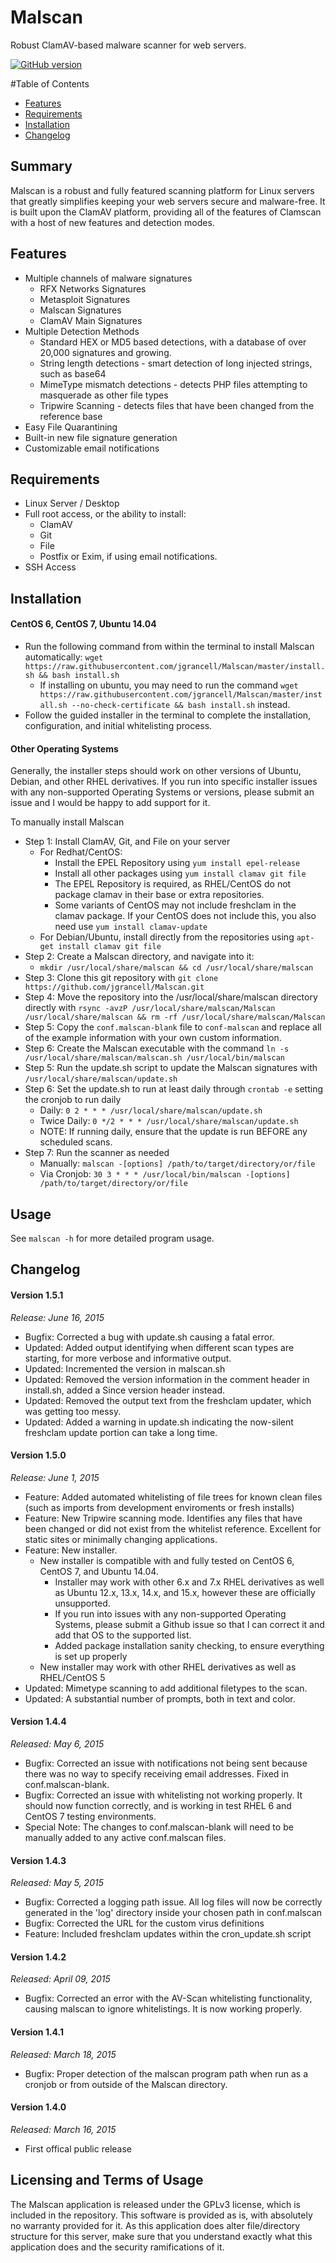Malscan
============

Robust ClamAV-based malware scanner for web servers.

[![GitHub version](https://badge.fury.io/gh/jgrancell%2FMalscan.svg)](http://badge.fury.io/gh/jgrancell%2FMalscan)

#Table of Contents
* [Features](#features)
* [Requirements](#requirements)
* [Installation](#installation)
* [Changelog](#changelog)

## Summary

Malscan is a robust and fully featured scanning platform for Linux servers that greatly simplifies keeping your web servers secure and malware-free. It is built upon the ClamAV platform, providing all of the features of Clamscan with a host of new features and detection modes.

## Features
* Multiple channels of malware signatures
  * RFX Networks Signatures
  * Metasploit Signatures
  * Malscan Signatures
  * ClamAV Main Signatures
* Multiple Detection Methods
  * Standard HEX or MD5 based detections, with a database of over 20,000 signatures and growing.
  * String length detections - smart detection of long injected strings, such as base64
  * MimeType mismatch detections - detects PHP files attempting to masquerade as other file types
  * Tripwire Scanning - detects files that have been changed from the reference base
* Easy File Quarantining
* Built-in new file signature generation
* Customizable email notifications

## Requirements
* Linux Server / Desktop
* Full root access, or the ability to install:
  * ClamAV
  * Git
  * File
  * Postfix or Exim, if using email notifications.
* SSH Access

## Installation

#### CentOS 6, CentOS 7, Ubuntu 14.04

* Run the following command from within the terminal to install Malscan automatically: `wget https://raw.githubusercontent.com/jgrancell/Malscan/master/install.sh && bash install.sh`
  * If installing on ubuntu, you may need to run the command `wget https://raw.githubusercontent.com/jgrancell/Malscan/master/install.sh --no-check-certificate && bash install.sh` instead.
* Follow the guided installer in the terminal to complete the installation, configuration, and initial whitelisting process.

#### Other Operating Systems

Generally, the installer steps should work on other versions of Ubuntu, Debian, and other RHEL derivatives. If you run into specific installer issues with any non-supported Operating Systems or versions, please submit an issue and I would be happy to add support for it.

To manually install Malscan

* Step 1: Install ClamAV, Git, and File on your server
  * For Redhat/CentOS:
    * Install the EPEL Repository using `yum install epel-release`
    * Install all other packages using `yum install clamav git file`
    * The EPEL Repository is required, as RHEL/CentOS do not package clamav in their base or extra repositories.
    * Some variants of CentOS may not include freshclam in the clamav package. If your CentOS does not include this, you also need use `yum install clamav-update`
  * For Debian/Ubuntu, install directly from the repositories using `apt-get install clamav git file`
* Step 2: Create a Malscan directory, and navigate into it:
  * `mkdir /usr/local/share/malscan && cd /usr/local/share/malscan`
* Step 3: Clone this git repository with `git clone https://github.com/jgrancell/Malscan.git`
* Step 4: Move the repository into the /usr/local/share/malscan directory directly with `rsync -avzP /usr/local/share/malscan/Malscan /usr/local/share/malscan && rm -rf /usr/local/share/malscan/Malscan`
* Step 5: Copy the `conf.malscan-blank` file to `conf-malscan` and replace all of the example information with your own custom information.
* Step 6: Create the Malscan executable with the command `ln -s /usr/local/share/malscan/malscan.sh /usr/local/bin/malscan`
* Step 5: Run the update.sh script to update the Malscan signatures with `/usr/local/share/malscan/update.sh`
* Step 6: Set the update.sh to run at least daily through `crontab -e` setting the cronjob to run daily
  * Daily: `0 2 * * * /usr/local/share/malscan/update.sh`
  * Twice Daily: `0 */2 * * * /usr/local/share/malscan/update.sh`
  * NOTE: If running daily, ensure that the update is run BEFORE any scheduled scans.
* Step 7: Run the scanner as needed
  * Manually: `malscan -[options] /path/to/target/directory/or/file`
  * Via Cronjob: `30 3 * * * /usr/local/bin/malscan -[options] /path/to/target/directory/or/file`
 
## Usage

See `malscan -h` for more detailed program usage.

## Changelog

#### Version 1.5.1
*Release: June 16, 2015*
* Bugfix: Corrected a bug with update.sh causing a fatal error.
* Updated: Added output identifying when different scan types are starting, for more verbose and informative output.
* Updated: Incremented the version in malscan.sh
* Updated: Removed the version information in the comment header in install.sh, added a Since version header instead.
* Updated: Removed the output text from the freshclam updater, which was getting too messy.
* Updated: Added a warning in update.sh indicating the now-silent freshclam update portion can take a long time.

#### Version 1.5.0
*Release: June 1, 2015*
* Feature: Added automated whitelisting of file trees for known clean files (such as imports from development enviroments or fresh installs)
* Feature: New Tripwire scanning mode. Identifies any files that have been changed or did not exist from the whitelist reference. Excellent for static sites or minimally changing applications.
* Feature: New installer.
  * New installer is compatible with and fully tested on CentOS 6, CentOS 7, and Ubuntu 14.04.
    * Installer may work with other 6.x and 7.x RHEL derivatives as well as Ubuntu 12.x, 13.x, 14.x, and 15.x, however these are officially unsupported.
    * If you run into issues with any non-supported Operating Systems, please submit a Github issue so that I can correct it and add that OS to the supported list.
    * Added package installation sanity checking, to ensure everything is set up properly
  * New installer may work with other RHEL derivatives as well as RHEL/CentOS 5
* Updated: Mimetype scanning to add additional filetypes to the scan.
* Updated: A substantial number of prompts, both in text and color.

#### Version 1.4.4
*Released: May 6, 2015*
* Bugfix: Corrected an issue with notifications not being sent because there was no way to specify receiving email addresses. Fixed in conf.malscan-blank.
* Bugfix: Corrected an issue with whitelisting not working properly. It should now function correctly, and is working in test RHEL 6 and CentOS 7 testing environments.
* Special Note: The changes to conf.malscan-blank will need to be manually added to any active conf.malscan files. 

#### Version 1.4.3
*Released: May 5, 2015*
* Bugfix: Corrected a logging path issue. All log files will now be correctly generated in the 'log' directory inside your chosen path in conf.malscan
* Bugfix: Corrected the URL for the custom virus definitions
* Feature: Included freshclam updates within the cron_update.sh script

#### Version 1.4.2
*Released: April 09, 2015*
* Bugfix: Corrected an error with the AV-Scan whitelisting functionality, causing malscan to ignore whitelistings. It is now working properly.

#### Version 1.4.1
*Released: March 18, 2015*
* Bugfix: Proper detection of the malscan program path when run as a cronjob or from outside of the Malscan directory.

#### Version 1.4.0
*Released: March 16, 2015*
* First offical public release

## Licensing and Terms of Usage

The Malscan application is released under the GPLv3 license, which is included in the repository. This software is provided as is, with absolutely no warranty provided for it. As this application does alter file/directory structure for this server, make sure that you understand exactly what this application does and the security ramifications of it.

